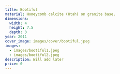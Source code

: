 ```yaml
---
title: Bootiful
material: Honeycomb calcite (Utah) on granite base.
dimensions:
  width: 4
  height: 7.5
  depth: 3
year: 2011
cover_image: images/cover/bootiful.jpeg
images:
  - images/bootiful1.jpeg
  - images/bootiful2.jpeg
description: Will add later
price: 0
---
```

